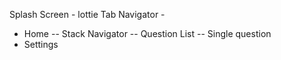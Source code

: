 Splash Screen - lottie
Tab Navigator -
  - Home
    -- Stack Navigator
      -- Question List
      -- Single question
  - Settings
